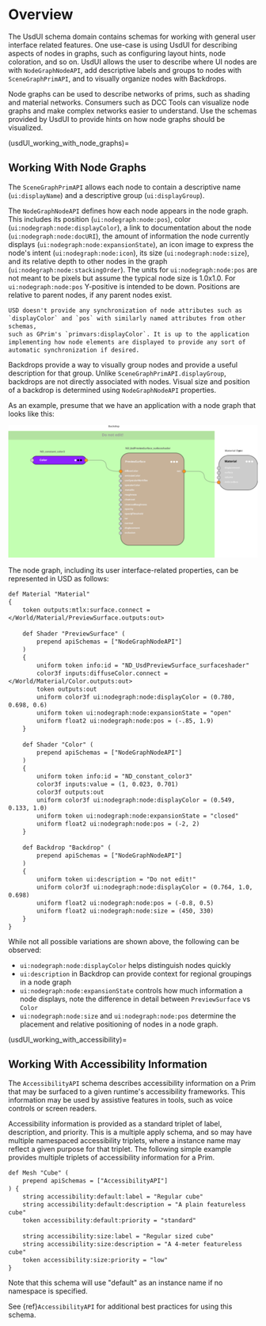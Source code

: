 # Overview

The UsdUI schema domain contains schemas for working with general user interface 
related features. One use-case is using UsdUI for describing aspects of nodes in
graphs, such as configuring layout hints, node coloration, and so on.
UsdUI allows the user to describe where UI nodes are with `NodeGraphNodeAPI`, 
add descriptive labels and groups to nodes with `SceneGraphPrimAPI`, and to 
visually organize nodes with Backdrops.

Node graphs can be used to describe networks of prims, such as shading and 
material networks. Consumers such as DCC Tools can visualize node graphs and 
make complex networks easier to understand. Use the schemas provided by UsdUI 
to provide hints on how node graphs should be visualized.

(usdUI_working_with_node_graphs)=
## Working With Node Graphs

The `SceneGraphPrimAPI` allows each node to contain a descriptive name 
(`ui:displayName`) and a descriptive group (`ui:displayGroup`).

The `NodeGraphNodeAPI` defines how each node appears in the node graph. 
This includes its position (`ui:nodegraph:node:pos`), color
(`ui:nodegraph:node:displayColor`), a link to documentation about the node 
(`ui:nodegraph:node:docURI`), the amount of information the node currently
displays (`ui:nodegraph:node:expansionState`), an icon image to express the
node's intent (`ui:nodegraph:node:icon`), its size (`ui:nodegraph:node:size`),
and its relative depth to other nodes in the graph 
(`ui:nodegraph:node:stackingOrder`). The units for `ui:nodegraph:node:pos` 
are not meant to be pixels but assume the typical node size is 1.0x1.0. For 
`ui:nodegraph:node:pos` Y-positive is intended to be down. Positions are 
relative to parent nodes, if any parent nodes exist.

```{note}
USD doesn't provide any synchronization of node attributes such as
`displayColor` and `pos` with similarly named attributes from other schemas,
such as GPrim's `primvars:displayColor`. It is up to the application 
implementing how node elements are displayed to provide any sort of 
automatic synchronization if desired.
```

Backdrops provide a way to visually group nodes and provide a useful 
description for that group. Unlike `SceneGraphPrimAPI.displayGroup`, 
backdrops are not directly associated with nodes. Visual size and position 
of a backdrop is determined using `NodeGraphNodeAPI` properties.

As an example, presume that we have an application with a node graph that looks 
like this:

![Example screenshot](usdUINodeGraph.svg)

The node graph, including its user interface-related properties, can be 
represented in USD as follows:

```{code-block} usda
def Material "Material"
{
    token outputs:mtlx:surface.connect = </World/Material/PreviewSurface.outputs:out>

    def Shader "PreviewSurface" (
        prepend apiSchemas = ["NodeGraphNodeAPI"]
    )
    {
        uniform token info:id = "ND_UsdPreviewSurface_surfaceshader"
        color3f inputs:diffuseColor.connect = </World/Material/Color.outputs:out>
        token outputs:out
        uniform color3f ui:nodegraph:node:displayColor = (0.780, 0.698, 0.6)
        uniform token ui:nodegraph:node:expansionState = "open"
        uniform float2 ui:nodegraph:node:pos = (-.85, 1.9)
    }

    def Shader "Color" (
        prepend apiSchemas = ["NodeGraphNodeAPI"]
    )
    {
        uniform token info:id = "ND_constant_color3"
        color3f inputs:value = (1, 0.023, 0.701)
        color3f outputs:out
        uniform color3f ui:nodegraph:node:displayColor = (0.549, 0.133, 1.0)
        uniform token ui:nodegraph:node:expansionState = "closed"
        uniform float2 ui:nodegraph:node:pos = (-2, 2)
    }

    def Backdrop "Backdrop" (
        prepend apiSchemas = ["NodeGraphNodeAPI"]
    )
    {
        uniform token ui:description = "Do not edit!"
        uniform color3f ui:nodegraph:node:displayColor = (0.764, 1.0, 0.698)
        uniform float2 ui:nodegraph:node:pos = (-0.8, 0.5)
        uniform float2 ui:nodegraph:node:size = (450, 330)
    }
}

```

While not all possible variations are shown above, the following can be 
observed:
- `ui:nodegraph:node:displayColor` helps distinguish nodes quickly
- `ui:description` in Backdrop can provide context for regional
groupings in a node graph
- `ui:nodegraph:node:expansionState` controls how much information a node 
displays, note the difference in detail between `PreviewSurface` vs `Color`
- `ui:nodegraph:node:size` and `ui:nodegraph:node:pos` determine the 
placement and relative positioning of nodes in a node graph.

(usdUI_working_with_accessibility)=
## Working With Accessibility Information

The `AccessibilityAPI` schema describes accessibility information on a Prim that 
may be surfaced to a given runtime's accessibility frameworks. This information 
may be used by assistive features in tools, such as voice controls or screen 
readers.

Accessibility information is provided as a standard triplet of label, 
description, and priority. This is a multiple apply schema, and so may have 
multiple namespaced accessibility triplets, where a instance name may reflect a 
given purpose for that triplet. The following simple example provides
multiple triplets of accessibility information for a Prim.

```{code-block} usda
def Mesh "Cube" (
    prepend apiSchemas = ["AccessibilityAPI"]
) {
    string accessibility:default:label = "Regular cube"
    string accessibility:default:description = "A plain featureless cube"
    token accessibility:default:priority = "standard"

    string accessibility:size:label = "Regular sized cube"
    string accessibility:size:description = "A 4-meter featureless cube"
    token accessibility:size:priority = "low"
}
```

Note that this schema will use "default" as an instance name if no namespace is 
specified.

See {ref}`AccessibilityAPI` for additional best practices for using this schema.